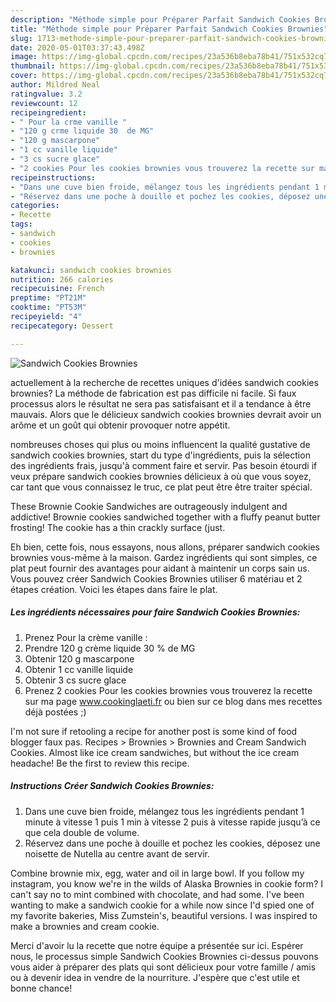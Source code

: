 ```yaml
---
description: "Méthode simple pour Préparer Parfait Sandwich Cookies Brownies"
title: "Méthode simple pour Préparer Parfait Sandwich Cookies Brownies"
slug: 1713-methode-simple-pour-preparer-parfait-sandwich-cookies-brownies
date: 2020-05-01T03:37:43.498Z
image: https://img-global.cpcdn.com/recipes/23a536b8eba78b41/751x532cq70/sandwich-cookies-brownies-photo-principale-de-la-recette.jpg
thumbnail: https://img-global.cpcdn.com/recipes/23a536b8eba78b41/751x532cq70/sandwich-cookies-brownies-photo-principale-de-la-recette.jpg
cover: https://img-global.cpcdn.com/recipes/23a536b8eba78b41/751x532cq70/sandwich-cookies-brownies-photo-principale-de-la-recette.jpg
author: Mildred Neal
ratingvalue: 3.2
reviewcount: 12
recipeingredient:
- " Pour la crme vanille "
- "120 g crme liquide 30  de MG"
- "120 g mascarpone"
- "1 cc vanille liquide"
- "3 cs sucre glace"
- "2 cookies Pour les cookies brownies vous trouverez la recette sur ma page wwwcookinglaetifr ou bien sur ce blog dans mes recettes dj postes "
recipeinstructions:
- "Dans une cuve bien froide, mélangez tous les ingrédients pendant 1 minute à vitesse 1 puis 1 min à vitesse 2 puis à vitesse rapide jusqu’à ce que cela double de volume."
- "Réservez dans une poche à douille et pochez les cookies, déposez une noisette de Nutella au centre avant de servir."
categories:
- Recette
tags:
- sandwich
- cookies
- brownies

katakunci: sandwich cookies brownies 
nutrition: 266 calories
recipecuisine: French
preptime: "PT21M"
cooktime: "PT53M"
recipeyield: "4"
recipecategory: Dessert

---
```



![Sandwich Cookies Brownies](https://img-global.cpcdn.com/recipes/23a536b8eba78b41/751x532cq70/sandwich-cookies-brownies-photo-principale-de-la-recette.jpg)

actuellement à la recherche de recettes uniques d'idées sandwich cookies brownies? La méthode de fabrication est pas difficile ni facile. Si faux processus alors le résultat ne sera pas satisfaisant et il a tendance à être mauvais. Alors que le délicieux sandwich cookies brownies devrait avoir un arôme et un goût qui obtenir provoquer notre appétit.

nombreuses choses qui plus ou moins influencent la qualité gustative de sandwich cookies brownies, start du type d'ingrédients, puis la sélection des ingrédients frais, jusqu'à comment faire et servir. Pas besoin étourdi if veux prépare sandwich cookies brownies délicieux à où que vous soyez, car tant que vous connaissez le truc, ce plat peut être être traiter spécial.

These Brownie Cookie Sandwiches are outrageously indulgent and addictive! Brownie cookies sandwiched together with a fluffy peanut butter frosting! The cookie has a thin crackly surface (just.


Eh bien, cette fois, nous essayons, nous allons, préparer sandwich cookies brownies vous-même à la maison. Gardez ingrédients qui sont simples, ce plat peut fournir des avantages pour aidant à maintenir un corps sain us. Vous pouvez créer Sandwich Cookies Brownies utiliser 6 matériau et 2 étapes création. Voici les étapes dans faire le plat.

<!--inarticleads1-->

##### Les ingrédients nécessaires pour faire Sandwich Cookies Brownies:

1. Prenez  Pour la crème vanille :
1. Prendre 120 g crème liquide 30 % de MG
1. Obtenir 120 g mascarpone
1. Obtenir 1 cc vanille liquide
1. Obtenir 3 cs sucre glace
1. Prenez 2 cookies Pour les cookies brownies vous trouverez la recette sur ma page www.cookinglaeti.fr ou bien sur ce blog dans mes recettes déjà postées ;)


I&#39;m not sure if retooling a recipe for another post is some kind of food blogger faux pas. Recipes &gt; Brownies &gt; Brownies and Cream Sandwich Cookies. Almost like ice cream sandwiches, but without the ice cream headache! Be the first to review this recipe. 

<!--inarticleads2-->

##### Instructions Créer Sandwich Cookies Brownies:

1. Dans une cuve bien froide, mélangez tous les ingrédients pendant 1 minute à vitesse 1 puis 1 min à vitesse 2 puis à vitesse rapide jusqu’à ce que cela double de volume.
1. Réservez dans une poche à douille et pochez les cookies, déposez une noisette de Nutella au centre avant de servir.


Combine brownie mix, egg, water and oil in large bowl. If you follow my instagram, you know we&#39;re in the wilds of Alaska Brownies in cookie form? I can&#39;t say no to mint combined with chocolate, and had some. I&#39;ve been wanting to make a sandwich cookie for a while now since I&#39;d spied one of my favorite bakeries, Miss Zumstein&#39;s, beautiful versions. I was inspired to make a brownies and cream cookie. 


Merci d'avoir lu la recette que notre équipe a présentée sur ici. Espérer nous, le processus simple Sandwich Cookies Brownies ci-dessus pouvons vous aider à préparer des plats qui sont délicieux pour votre famille / amis ou à devenir idea in vendre de la nourriture. J'espère que c'est utile et bonne chance!
